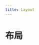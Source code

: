 ```yaml
---
title: Layout
---
```

# 布局

<ClientOnly>
  <wlin-layout-demo1></wlin-layout-demo1>
  <wlin-layout-demo2></wlin-layout-demo2>
  <wlin-layout-demo3></wlin-layout-demo3>
</ClientOnly>